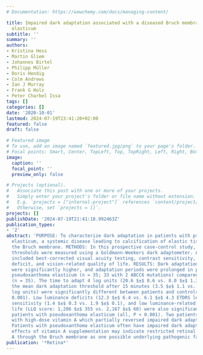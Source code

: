 ```yaml
---
# Documentation: https://wowchemy.com/docs/managing-content/

title: Impaired dark adaptation associated with a diseased Bruch membrane in pseudoxanthoma
  elasticum
subtitle: ''
summary: ''
authors:
- Kristina Hess
- Martin Gliem
- Johannes Birtel
- Philipp Müller
- Doris Hendig
- Colm Andrews
- Ian J Murray
- Frank G Holz
- Peter Charbel Issa
tags: []
categories: []
date: '2020-10-01'
lastmod: 2024-07-19T23:41:20+02:00
featured: false
draft: false

# Featured image
# To use, add an image named `featured.jpg/png` to your page's folder.
# Focal points: Smart, Center, TopLeft, Top, TopRight, Left, Right, BottomLeft, Bottom, BottomRight.
image:
  caption: ''
  focal_point: ''
  preview_only: false

# Projects (optional).
#   Associate this post with one or more of your projects.
#   Simply enter your project's folder or file name without extension.
#   E.g. `projects = ["internal-project"]` references `content/project/deep-learning/index.md`.
#   Otherwise, set `projects = []`.
projects: []
publishDate: '2024-07-19T21:41:18.992463Z'
publication_types:
- '2'
abstract: 'PURPOSE: To characterize dark adaptation in patients with pseudoxanthoma
  elasticum, a systemic disease leading to calcification of elastic tissue including
  the Bruch membrane. METHODS: In this prospective case-control study, dark adaptation
  thresholds were measured using a Goldmann-Weekers dark adaptometer. Additional assessments
  included best-corrected visual acuity testing, contrast sensitivity, low luminance
  deficit, and vision-related quality of life. RESULTS: Dark adaptation thresholds
  were significantly higher, and adaptation periods were prolonged in patients with
  pseudoxanthoma elasticum (n = 35; 33 with 2 ABCC6 mutations) compared with controls
  (n = 35). The time to adapt 4 log units (20.6 $±$ 8.6 vs. 8.0 $±$ 1.3 minutes) and
  the mean dark adaptation threshold after 15 minutes (3.5 $±$ 1.1 vs. 1.8 $±$ 0.2
  log units) were significantly different between patients and controls (both P <
  0.001). Low luminance deficits (12.3 $±$ 6.4 vs. 6.1 $±$ 4.3 ETDRS letters), contrast
  sensitivity (1.4 $±$ 0.3 vs. 1.9 $±$ 0.1), and low luminance-related quality of
  life (LLQ score: 1,286 $±$ 355 vs. 2,167 $±$ 68) were also significantly worse in
  patients with pseudoxanthoma elasticum (all, P < 0.001). Two patients were treated
  with high-dose vitamin A which partially reversed impaired dark adaptation. CONCLUSION:
  Patients with pseudoxanthoma elasticum often have impaired dark adaptation. Positive
  effects of vitamin A supplementation may indicate restricted retinal access of vitamin
  A through the Bruch membrane as one possible underlying pathogenic factor.'
publication: '*Retina*'
---
```

